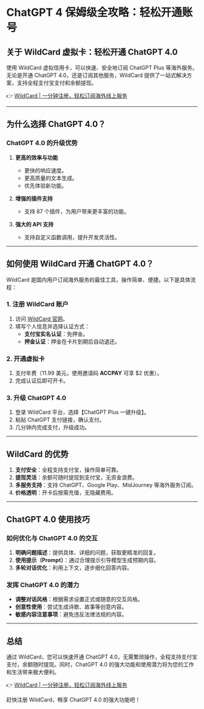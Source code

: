 # ChatGPT 4 保姆级全攻略：轻松开通账号

## 关于 WildCard 虚拟卡：轻松开通 ChatGPT 4.0

使用 WildCard 虚拟信用卡，可以快速、安全地订阅 ChatGPT Plus 等海外服务。无论是开通 ChatGPT 4.0，还是订阅其他服务，WildCard 提供了一站式解决方案，支持全程支付宝支付和余额提现。

👉 [WildCard | 一分钟注册，轻松订阅海外线上服务](https://bit.ly/bewildcard)

---

## 为什么选择 ChatGPT 4.0？

### ChatGPT 4.0 的升级优势
1. **更高的效率与功能**
   - 更快的响应速度。
   - 更高质量的文本生成。
   - 优先体验新功能。

2. **增强的插件支持**
   - 支持 87 个插件，为用户带来更丰富的功能。

3. **强大的 API 支持**
   - 支持自定义函数调用，提升开发灵活性。

---

## 如何使用 WildCard 开通 ChatGPT 4.0？

WildCard 是国内用户订阅海外服务的最佳工具，操作简单、便捷。以下是具体流程：

### 1. 注册 WildCard 账户
1. 访问 [WildCard 官网](https://bit.ly/bewildcard)。
2. 填写个人信息并选择认证方式：
   - **支付宝实名认证**：免押金。
   - **押金认证**：押金在卡片到期后自动退还。

### 2. 开通虚拟卡
1. 支付年费（11.99 美元，使用邀请码 **ACCPAY** 可享 $2 优惠）。
2. 完成认证后即可开卡。

### 3. 升级 ChatGPT 4.0
1. 登录 WildCard 平台，选择【ChatGPT Plus 一键升级】。
2. 粘贴 ChatGPT 支付链接，确认支付。
3. 几分钟内完成支付，升级成功。

---

## WildCard 的优势

1. **支付安全**：全程支持支付宝，操作简单可靠。
2. **提现灵活**：余额可随时提现到支付宝，无资金浪费。
3. **多服务支持**：支持 ChatGPT、Google Play、MidJourney 等海外服务订阅。
4. **价格透明**：开卡后按需充值，无隐藏费用。

---

## ChatGPT 4.0 使用技巧

### 如何优化与 ChatGPT 4.0 的交互
1. **明确问题描述**：提供具体、详细的问题，获取更精准的回复。
2. **使用提示（Prompt）**：通过合理提示引导模型生成预期内容。
3. **多轮对话优化**：利用上下文，逐步细化回答内容。

### 发挥 ChatGPT 4.0 的潜力
- **调整对话风格**：根据需求设置正式或随意的交互风格。
- **创意性使用**：尝试生成诗歌、故事等创意内容。
- **敏感内容注意事项**：避免违反法律法规的内容。

---

## 总结

通过 WildCard，您可以快速开通 ChatGPT 4.0，无需繁琐操作，全程支持支付宝支付，余额随时提现。同时，ChatGPT 4.0 的强大功能和使用潜力将为您的工作和生活带来极大便利。

👉 [WildCard | 一分钟注册，轻松订阅海外线上服务](https://bit.ly/bewildcard)

赶快注册 WildCard，畅享 ChatGPT 4.0 的强大功能吧！

